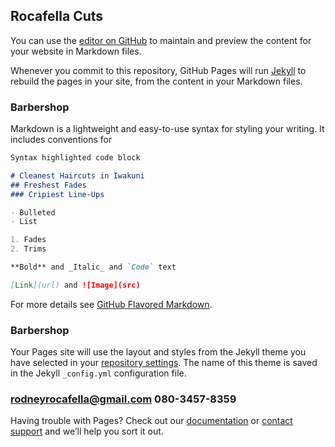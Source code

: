 ## Rocafella Cuts

You can use the [editor on GitHub](https://github.com/allero/RocafellaCuts/edit/master/README.md) to maintain and preview the content for your website in Markdown files.

Whenever you commit to this repository, GitHub Pages will run [Jekyll](https://jekyllrb.com/) to rebuild the pages in your site, from the content in your Markdown files.

### Barbershop

Markdown is a lightweight and easy-to-use syntax for styling your writing. It includes conventions for

```markdown
Syntax highlighted code block

# Cleanest Haircuts in Iwakuni  
## Freshest Fades
### Cripiest Line-Ups

- Bulleted
- List

1. Fades
2. Trims

**Bold** and _Italic_ and `Code` text

[Link](url) and ![Image](src)
```

For more details see [GitHub Flavored Markdown](https://guides.github.com/features/mastering-markdown/).

### Barbershop

Your Pages site will use the layout and styles from the Jekyll theme you have selected in your [repository settings](https://github.com/allero/RocafellaCuts/settings). The name of this theme is saved in the Jekyll `_config.yml` configuration file.

### rodneyrocafella@gmail.com 080-3457-8359

Having trouble with Pages? Check out our [documentation](https://help.github.com/categories/github-pages-basics/) or [contact support](https://github.com/contact) and we’ll help you sort it out.

